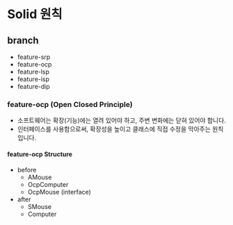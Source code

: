 # Solid 원칙

## branch
* feature-srp
* feature-ocp
* feature-lsp
* feature-isp
* feature-dip

### feature-ocp (Open Closed Principle)
 * 소프트웨어는 확장(기능)에는 열려 있어야 하고, 주변 변화에는 닫혀 있어야 합니다. 
 * 인터페이스를 사용함으로써, 확장성을 높이고 클래스에 직접 수정을 막아주는 원칙입니다.
 
#### feature-ocp Structure
* before
    * AMouse
    * OcpComputer
    * OcpMouse (interface)
* after
    * SMouse
    * Computer
